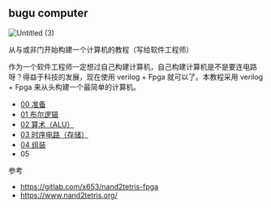 ## bugu computer

![Untitled (3)](https://tva1.sinaimg.cn/large/008i3skNgy1gyomf2sm6zj30pm0be74x.jpg)

从与或非门开始构建一个计算机的教程（写给软件工程师）

作为一个软件工程师一定想过自己构建计算机，自己构建计算机是不是要连电路呀？得益于科技的发展，现在使用 verilog + Fpga 就可以了。本教程采用 verilog + Fpga 来从头构建一个最简单的计算机。

- [00 准备](00/)
- [01 布尔逻辑](01/)
- [02 算术（ALU）](02/)
- [03 时序电路（存储）](03/)
- [04 组装](04/)
- 05

参考

- https://gitlab.com/x653/nand2tetris-fpga
- https://www.nand2tetris.org/
